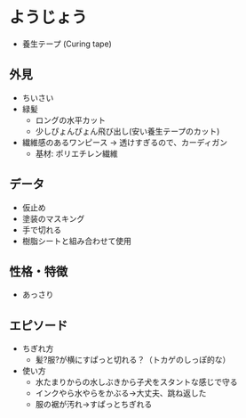 # ようじょう

* 養生テープ (Curing tape)

## 外見

* ちいさい
* 緑髪
    * ロングの水平カット
    * 少しぴょんぴょん飛び出し(安い養生テープのカット)
* 繊維感のあるワンピース → 透けすぎるので、カーディガン
    * 基材: ポリエチレン繊維

## データ

* 仮止め
* 塗装のマスキング
* 手で切れる
* 樹脂シートと組み合わせて使用

## 性格・特徴

* あっさり


## エピソード

* ちぎれ方
  * 髪?服?が横にすぱっと切れる？（トカゲのしっぽ的な）
* 使い方
  * 水たまりからの水しぶきから子犬をスタントな感じで守る
  * インクやら水やらをかぶる→大丈夫、跳ね返した
  * 服の裾が汚れ→すぱっとちぎれる
